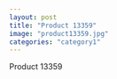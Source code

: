 ```yaml
---
layout: post
title: "Product 13359"
image: "product13359.jpg"
categories: "category1"
---
```

Product 13359
